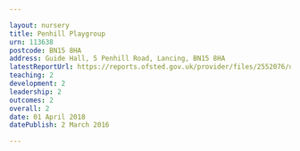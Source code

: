 ```yaml
---

layout: nursery
title: Penhill Playgroup
urn: 113638
postcode: BN15 8HA
address: Guide Hall, 5 Penhill Road, Lancing, BN15 8HA
latestReportUrl: https://reports.ofsted.gov.uk/provider/files/2552076/urn/113638.pdf
teaching: 2
development: 2
leadership: 2
outcomes: 2
overall: 2
date: 01 April 2018 
datePublish: 2 March 2016

---
```

